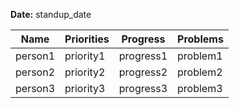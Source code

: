 **Date:** standup_date

| Name     | Priorities | Progress  | Problems |
| -------- | ---------- | --------- | -------  |
| person1  | priority1  | progress1 | problem1 |
| person2  | priority2  | progress2 | problem2 |
| person3  | priority3  | progress3 | problem3 |
